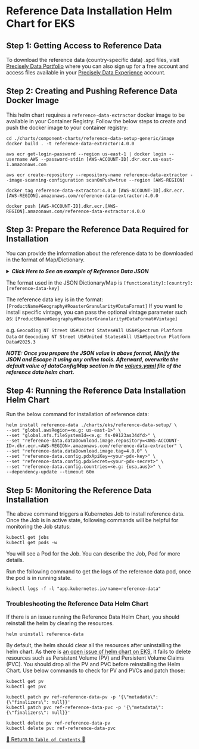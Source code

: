 # Reference Data Installation Helm Chart for EKS

## Step 1: Getting Access to Reference Data

To download the reference data (country-specific data) .spd files,
visit [Precisely Data Portfolio](https://dataguide.precisely.com/) where you can also sign up for a free account and
access files available in your [Precisely Data Experience](https://data.precisely.com/) account.

## Step 2: Creating and Pushing Reference Data Docker Image

This helm chart requires a `reference-data-extractor` docker image to be available in your Container Registry.
Follow the below steps to create and push the docker image to your container registry:

```shell
cd ./charts/component-charts/reference-data-setup-generic/image
docker build . -t reference-data-extractor:4.0.0
```

```shell
aws ecr get-login-password --region us-east-1 | docker login --username AWS --password-stdin [AWS-ACCOUNT-ID].dkr.ecr.us-east-1.amazonaws.com

aws ecr create-repository --repository-name reference-data-extractor --image-scanning-configuration scanOnPush=true --region [AWS-REGION]

docker tag reference-data-extractor:4.0.0 [AWS-ACCOUNT-ID].dkr.ecr.[AWS-REGION].amazonaws.com/reference-data-extractor:4.0.0

docker push [AWS-ACCOUNT-ID].dkr.ecr.[AWS-REGION].amazonaws.com/reference-data-extractor:4.0.0
```

## Step 3: Prepare the Reference Data Required for Installation

You can provide the information about the reference data to be downloaded in the format of Map/Dictionary.

<details>

**_<summary> Click Here to See an example of Reference Data JSON </summary>_**

```shell
{
  "verify-geocode": {
    "usa": [
      "Geocoding MLD US#United States#All USA#Spectrum Platform Data",
      "Geocoding NT Street US#United States#All USA#Spectrum Platform Data"
    ],
    "aus": [
      "Geocoding PSMA Street#Australia#All AUS#Geocoding",
      "Geocoding GNAF Address Point#Australia#All AUS#Geocoding"
    ]
  },
  "lookup": {
    "usa": [
      "Geocoding MLD US#United States#All USA#Spectrum Platform Data",
      "Geocoding NT Street US#United States#All USA#Spectrum Platform Data"
    ],
    "aus": [
      "Geocoding PSMA Street#Australia#All AUS#Geocoding",
      "Geocoding GNAF Address Point#Australia#All AUS#Geocoding"
    ]
  },
  "autocomplete": {
    "usa": [
      "Predictive Addressing Points#United States#All USA#Interactive"
    ],
    "aus": [
      "Predictive Addressing Points#Australia#All AUS#Interactive"
    ]
  },
  "express_data": {
    "usa": [
      "Address Express#United States#All USA#Spectrum Platform Data",
      "POI Express#United States#All USA#Spectrum Platform Data"
    ],
    "aus": [
      "Address Express#Australia#All AUS#Spectrum Platform Data"
    ]
  }
}
```
</details>


The format used in the JSON Dictionary/Map is `[functionality]:[country]:[reference-data-key]`

The reference data key is in the format:`[ProductName#Geography#RoasterGranularity#DataFormat]`
If you want to install specific vintage, you can pass the optional vintage parameter such as: `[ProductName#Geography#RoasterGranularity#DataFormat#Vintage]`

e.g. `Geocoding NT Street US#United States#All USA#Spectrum Platform Data` or `Geocoding NT Street US#United States#All USA#Spectrum Platform Data#2025.3`

_**NOTE: Once you prepare the JSON value in above format, Minify the JSON and Escape it using any online tools.
Afterward, overwrite the default value of dataConfigMap section in the [values.yaml](../../../charts/eks/reference-data-setup/values.yaml) file of the reference data helm chart.**_


## Step 4: Running the Reference Data Installation Helm Chart

Run the below command for installation of reference data:

```shell
helm install reference-data ./charts/eks/reference-data-setup/ \
--set "global.awsRegion=<e.g: us-east-1>" \
--set "global.nfs.fileSystemId=<e.g: fs-09123as34dfd>" \
--set "reference-data.dataDownload.image.repository=<AWS-ACCOUNT-ID>.dkr.ecr.<AWS-REGION>.amazonaws.com/reference-data-extractor" \
--set "reference-data.dataDownload.image.tag=4.0.0" \
--set "reference-data.config.pdxApiKey=<your-pdx-key>" \
--set "reference-data.config.pdxSecret=<your-pdx-secret>" \
--set "reference-data.config.countries=<e.g: {usa,aus}>" \
--dependency-update --timeout 60m
```

## Step 5: Monitoring the Reference Data Installation

The above command triggers a Kubernetes Job to install reference data. Once the Job is in active state, following commands will be helpful for monitoring the Job status:

```shell
kubectl get jobs
kubectl get pods -w
```
You will see a Pod for the Job. You can describe the Job, Pod for more details.

Run the following command to get the logs of the reference data pod, once the pod is in running state.
```shell
kubectl logs -f -l "app.kubernetes.io/name=reference-data"
```

### Troubleshooting the Reference Data Helm Chart

If there is an issue running the Reference Data Helm Chart, you should reinstall the helm by clearing the resources.
```shell
helm uninstall reference-data
```

By default, the helm should clear all the resources after uninstalling the helm chart. As there is [an open issue of helm chart on EKS](https://github.com/helm/helm/issues/5156), it fails to delete resources such as Persistent Volume (PV) and Persistent Volume Claims (PVC).
You should drop all the PV and PVC before reinstalling the Helm Chart.
Use below commands to check for PV and PVCs and patch those:
```shell
kubectl get pv
kubectl get pvc
```

```shell
kubectl patch pv ref-reference-data-pv -p '{\"metadata\": {\"finalizers\": null}}'
kubectl patch pvc ref-reference-data-pvc -p '{\"metadata\": {\"finalizers\": null}}'
```
```shell
kubectl delete pv ref-reference-data-pv
kubectl delete pvc ref-reference-data-pvc
```

[🔗 Return to `Table of Contents` 🔗](../../../README.md#components)
